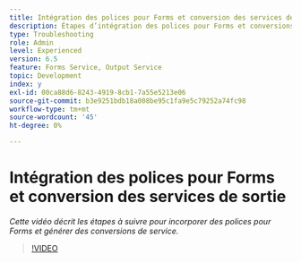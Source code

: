 ```yaml
---
title: Intégration des polices pour Forms et conversion des services de sortie
description: Étapes d’intégration des polices pour Forms et conversions du service de sortie
type: Troubleshooting
role: Admin
level: Experienced
version: 6.5
feature: Forms Service, Output Service
topic: Development
index: y
exl-id: 00ca88d6-8243-4919-8cb1-7a55e5213e06
source-git-commit: b3e9251bdb18a008be95c1fa9e5c79252a74fc98
workflow-type: tm+mt
source-wordcount: '45'
ht-degree: 0%

---
```


# Intégration des polices pour Forms et conversion des services de sortie

*Cette vidéo décrit les étapes à suivre pour incorporer des polices pour Forms et générer des conversions de service.*

>[!VIDEO](https://video.tv.adobe.com/v/335496?quality=12&learn=on)

